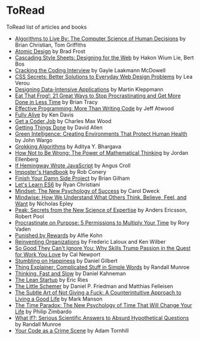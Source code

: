 # ToRead
ToRead list of articles and books

* [Algorithms to Live By: The Computer Science of Human Decisions](http://algorithmstoliveby.com/) by Brian Christian, Tom Griffiths
* [Atomic Design](http://atomicdesign.bradfrost.com/) by Brad Frost
* [Cascading Style Sheets: Designing for the Web](http://www.informit.com/store/cascading-style-sheets-designing-for-the-web-9780321193124) by Hakon Wium Lie, Bert Bos
* [Cracking the Coding Interview](http://www.crackingthecodinginterview.com) by Gayle Laakmann McDowell
* [CSS Secrets: Better Solutions to Everyday Web Design Problems](http://www.amazon.com/CSS-Secrets-Solutions-Everyday-Problems/dp/1449372635/) by Lea Verou 
* [Designing Data-Intensive Applications](http://dataintensive.net/) by Martin Kleppmann
* [Eat That Frog!: 21 Great Ways to Stop Procrastinating and Get More Done in Less Time](https://www.amazon.com/Eat-That-Frog-Great-Procrastinating/dp/1576754227/191-2013165-9598705) by Brian Tracy
* [Effective Programming: More Than Writing Code](https://www.hyperink.com/Effective-Programming-More-Than-Writing-Code-b1559) by Jeff Atwood
* [Fully Alive](http://fullyalivebook.com/products/) by Ken Davis
* [Get a Coder Job](http://getacoderjob.com/) by Charles Max Wood
* [Getting Things Done](http://gettingthingsdone.com/) by David Allen
* [Green Intelligence: Creating Environments That Protect Human Health](https://www.amazon.com/Green-Intelligence-Creating-Environments-Protect/dp/0300167903/) by John Wargo
* [Grokking Algorithms](https://www.manning.com/books/grokking-algorithms) by Aditya Y. Bhargava
* [How Not to Be Wrong: The Power of Mathematical Thinking](http://www.amazon.com/How-Not-Be-Wrong-Mathematical/dp/0143127535/) by Jordan Ellenberg
* [If Hemingway Wrote JavaScript](http://www.amazon.com/Hemingway-Wrote-JavaScript-Angus-Croll/dp/1593275854/) by Angus Croll
* [Imposter's Handbook](http://rob.conery.io/2016/07/04/imposters-handbook/) by Rob Conery
* [Finish Your Damn Side Project](http://briangilham.com/guide) by Brian Gilham
* [Let's Learn ES6](https://letslearnes6.com) by Ryan Christiani
* [Mindset: The New Psychology of Success](http://www.amazon.com/Mindset-Psychology-Success-Carol-Dweck/dp/0345472322/) by Carol Dweck
* [Mindwise: How We Understand What Others Think, Believe, Feel, and Want](https://www.amazon.com/dp/0307595919) by Nicholas Epley 
* [Peak: Secrets from the New Science of Expertise](http://peakthebook.com/) by Anders Ericsson, Robert Pool
* [Procrastinate on Purpose: 5 Permissions to Multiply Your Time](http://www.procrastinateonpurpose.com/) by Rory Vaden
* [Punished by Rewards](http://www.alfiekohn.org/punished-rewards/) by Alfie Kohn
* [Reinventing Organizations](http://www.reinventingorganizations.com/) by Frederic Laloux and Ken Wilber
* [So Good They Can't Ignore You: Why Skills Trump Passion in the Quest for Work You Love](https://www.amazon.com/dp/1455509124) by Cal Newport
* [Stumbling on Happiness](https://www.amazon.com/dp/1400077427) by Daniel Gilbert
* [Thing Explainer: Complicated Stuff in Simple Words](http://www.amazon.com/Thing-Explainer-Complicated-Stuff-Simple/dp/0544668251) by Randall Munroe
* [Thinking, Fast and Slow](http://www.amazon.com/Thinking-Fast-Slow-Daniel-Kahneman/dp/0374533555/) by Daniel Kahneman
* [The Lean Startup](http://theleanstartup.com/) by Eric Ries
* [The Little Schemer](https://mitpress.mit.edu/books/little-schemer) by Daniel P. Friedman and Matthias Felleisen
* [The Subtle Art of Not Giving a Fuck: A Counterintuitive Approach to Living a Good Life](https://www.amazon.com/dp/0062457713) by Mark Manson
* [The Time Paradox: The New Psychology of Time That Will Change Your Life](https://www.amazon.com/dp/1416541993) by Philip Zimbardo
* [What If?: Serious Scientific Answers to Absurd Hypothetical Questions](https://whatif.xkcd.com/book/) by Randall Munroe
* [Your Code as a Crime Scene](https://pragprog.com/book/atcrime/your-code-as-a-crime-scene) by Adam Tornhill
